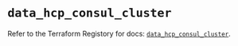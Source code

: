 # `data_hcp_consul_cluster`

Refer to the Terraform Registory for docs: [`data_hcp_consul_cluster`](https://www.terraform.io/docs/providers/hcp/d/consul_cluster).
